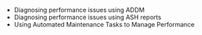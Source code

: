 
* Diagnosing performance issues using ADDM
* Diagnosing performance issues using ASH reports
* Using Automated Maintenance Tasks to Manage Performance